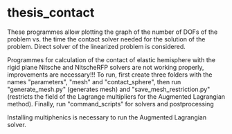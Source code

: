 # thesis_contact
These programmes allow plotting the graph of the number of DOFs of the problem vs. the time the contact solver needed for the solution of the problem. Direct solver of the linearized problem is considered.

Programmes for calculation of the contact of elastic hemisphere with the rigid plane Nitsche and NitscheRFP solvers are not working properly, improvements are necessary!!! To run, first create three folders with the names "parameters", "mesh" and "contact_sphere", then run "generate_mesh.py" (generates mesh) and "save_mesh_restriction.py" (restricts the field of the Lagrange multipliers for the Augmented Lagrangian method). Finally, run "command_scripts" for solvers and postprocessing

Installing multiphenics is necessary to run the Augmented Lagrangian solver.
